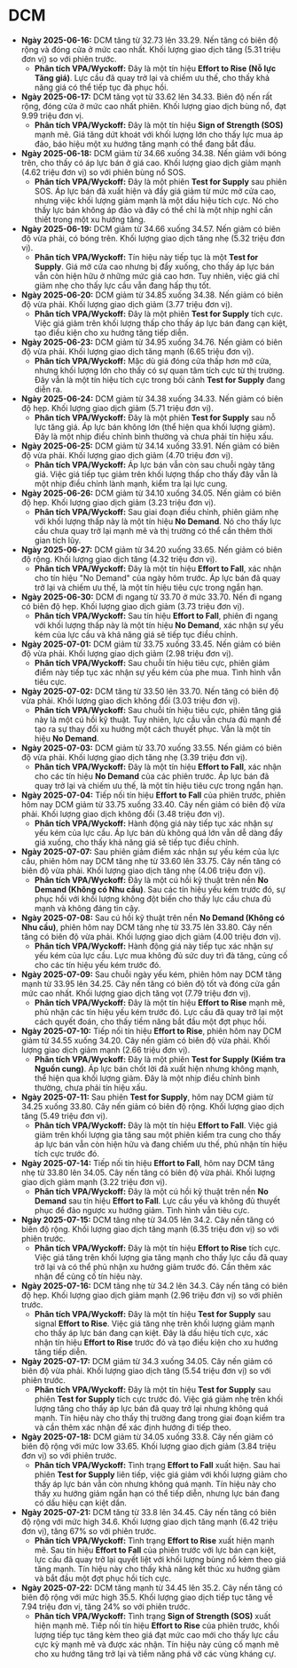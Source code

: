 # DCM

- **Ngày 2025-06-16:** DCM tăng từ 32.73 lên 33.29. Nến tăng có biên độ rộng và đóng cửa ở mức cao nhất. Khối lượng giao dịch tăng (5.31 triệu đơn vị) so với phiên trước.
    - **Phân tích VPA/Wyckoff:** Đây là một tín hiệu **Effort to Rise (Nỗ lực Tăng giá)**. Lực cầu đã quay trở lại và chiếm ưu thế, cho thấy khả năng giá có thể tiếp tục đà phục hồi.
- **Ngày 2025-06-17:** DCM tăng vọt từ 33.62 lên 34.33. Biên độ nến rất rộng, đóng cửa ở mức cao nhất phiên. Khối lượng giao dịch bùng nổ, đạt 9.99 triệu đơn vị.
    - **Phân tích VPA/Wyckoff:** Đây là một tín hiệu **Sign of Strength (SOS)** mạnh mẽ. Giá tăng dứt khoát với khối lượng lớn cho thấy lực mua áp đảo, báo hiệu một xu hướng tăng mạnh có thể đang bắt đầu.
- **Ngày 2025-06-18:** DCM giảm từ 34.66 xuống 34.38. Nến giảm với bóng trên, cho thấy có áp lực bán ở giá cao. Khối lượng giao dịch giảm mạnh (4.62 triệu đơn vị) so với phiên bùng nổ SOS.
    - **Phân tích VPA/Wyckoff:** Đây là một phiên **Test for Supply** sau phiên SOS. Áp lực bán đã xuất hiện và đẩy giá giảm từ mức mở cửa cao, nhưng việc khối lượng giảm mạnh là một dấu hiệu tích cực. Nó cho thấy lực bán không áp đảo và đây có thể chỉ là một nhịp nghỉ cần thiết trong một xu hướng tăng.
- **Ngày 2025-06-19:** DCM giảm từ 34.66 xuống 34.57. Nến giảm có biên độ vừa phải, có bóng trên. Khối lượng giao dịch tăng nhẹ (5.32 triệu đơn vị).
    - **Phân tích VPA/Wyckoff:** Tín hiệu này tiếp tục là một **Test for Supply**. Giá mở cửa cao nhưng bị đẩy xuống, cho thấy áp lực bán vẫn còn hiện hữu ở những mức giá cao hơn. Tuy nhiên, việc giá chỉ giảm nhẹ cho thấy lực cầu vẫn đang hấp thụ tốt.
- **Ngày 2025-06-20:** DCM giảm từ 34.85 xuống 34.38. Nến giảm có biên độ vừa phải. Khối lượng giao dịch giảm (3.77 triệu đơn vị).
    - **Phân tích VPA/Wyckoff:** Đây là một phiên **Test for Supply** tích cực. Việc giá giảm trên khối lượng thấp cho thấy áp lực bán đang cạn kiệt, tạo điều kiện cho xu hướng tăng tiếp diễn.
- **Ngày 2025-06-23:** DCM giảm từ 34.95 xuống 34.76. Nến giảm có biên độ vừa phải. Khối lượng giao dịch tăng mạnh (6.65 triệu đơn vị).
    - **Phân tích VPA/Wyckoff:** Mặc dù giá đóng cửa thấp hơn mở cửa, nhưng khối lượng lớn cho thấy có sự quan tâm tích cực từ thị trường. Đây vẫn là một tín hiệu tích cực trong bối cảnh **Test for Supply** đang diễn ra.
- **Ngày 2025-06-24:** DCM giảm từ 34.38 xuống 34.33. Nến giảm có biên độ hẹp. Khối lượng giao dịch giảm (5.71 triệu đơn vị).
    - **Phân tích VPA/Wyckoff:** Đây là một phiên **Test for Supply** sau nỗ lực tăng giá. Áp lực bán không lớn (thể hiện qua khối lượng giảm). Đây là một nhịp điều chỉnh bình thường và chưa phải tín hiệu xấu.
- **Ngày 2025-06-25:** DCM giảm từ 34.14 xuống 33.91. Nến giảm có biên độ vừa phải. Khối lượng giao dịch giảm (4.70 triệu đơn vị).
    - **Phân tích VPA/Wyckoff:** Áp lực bán vẫn còn sau chuỗi ngày tăng giá. Việc giá tiếp tục giảm trên khối lượng thấp cho thấy đây vẫn là một nhịp điều chỉnh lành mạnh, kiểm tra lại lực cung.
- **Ngày 2025-06-26:** DCM giảm từ 34.10 xuống 34.05. Nến giảm có biên độ hẹp. Khối lượng giao dịch giảm (3.23 triệu đơn vị).
    - **Phân tích VPA/Wyckoff:** Sau giai đoạn điều chỉnh, phiên giảm nhẹ với khối lượng thấp này là một tín hiệu **No Demand**. Nó cho thấy lực cầu chưa quay trở lại mạnh mẽ và thị trường có thể cần thêm thời gian tích lũy.
- **Ngày 2025-06-27:** DCM giảm từ 34.20 xuống 33.65. Nến giảm có biên độ rộng. Khối lượng giao dịch tăng (4.32 triệu đơn vị).
    - **Phân tích VPA/Wyckoff:** Đây là một tín hiệu **Effort to Fall**, xác nhận cho tín hiệu "No Demand" của ngày hôm trước. Áp lực bán đã quay trở lại và chiếm ưu thế, là một tín hiệu tiêu cực trong ngắn hạn.
- **Ngày 2025-06-30:** DCM đi ngang từ 33.70 ở mức 33.70. Nến đi ngang có biên độ hẹp. Khối lượng giao dịch giảm (3.73 triệu đơn vị).
    - **Phân tích VPA/Wyckoff:** Sau tín hiệu **Effort to Fall**, phiên đi ngang với khối lượng thấp này là một tín hiệu **No Demand**, xác nhận sự yếu kém của lực cầu và khả năng giá sẽ tiếp tục điều chỉnh.
- **Ngày 2025-07-01:** DCM giảm từ 33.75 xuống 33.45. Nến giảm có biên độ vừa phải. Khối lượng giao dịch giảm (2.98 triệu đơn vị).
    - **Phân tích VPA/Wyckoff:** Sau chuỗi tín hiệu tiêu cực, phiên giảm điểm này tiếp tục xác nhận sự yếu kém của phe mua. Tình hình vẫn tiêu cực.
- **Ngày 2025-07-02:** DCM tăng từ 33.50 lên 33.70. Nến tăng có biên độ vừa phải. Khối lượng giao dịch không đổi (3.03 triệu đơn vị).
    - **Phân tích VPA/Wyckoff:** Sau chuỗi tín hiệu tiêu cực, phiên tăng giá này là một cú hồi kỹ thuật. Tuy nhiên, lực cầu vẫn chưa đủ mạnh để tạo ra sự thay đổi xu hướng một cách thuyết phục. Vẫn là một tín hiệu **No Demand**.
- **Ngày 2025-07-03:** DCM giảm từ 33.70 xuống 33.55. Nến giảm có biên độ vừa phải. Khối lượng giao dịch tăng nhẹ (3.39 triệu đơn vị).
    - **Phân tích VPA/Wyckoff:** Đây là một tín hiệu **Effort to Fall**, xác nhận cho các tín hiệu **No Demand** của các phiên trước. Áp lực bán đã quay trở lại và chiếm ưu thế, là một tín hiệu tiêu cực trong ngắn hạn.
- **Ngày 2025-07-04:** Tiếp nối tín hiệu **Effort to Fall** của phiên trước, phiên hôm nay DCM giảm từ 33.75 xuống 33.40. Cây nến giảm có biên độ vừa phải. Khối lượng giao dịch không đổi (3.48 triệu đơn vị).
    - **Phân tích VPA/Wyckoff:** Hành động giá này tiếp tục xác nhận sự yếu kém của lực cầu. Áp lực bán dù không quá lớn vẫn dễ dàng đẩy giá xuống, cho thấy khả năng giá sẽ tiếp tục điều chỉnh.
- **Ngày 2025-07-07:** Sau phiên giảm điểm xác nhận sự yếu kém của lực cầu, phiên hôm nay DCM tăng nhẹ từ 33.60 lên 33.75. Cây nến tăng có biên độ vừa phải. Khối lượng giao dịch tăng nhẹ (4.06 triệu đơn vị).
    - **Phân tích VPA/Wyckoff:** Đây là một cú hồi kỹ thuật trên nền **No Demand (Không có Nhu cầu)**. Sau các tín hiệu yếu kém trước đó, sự phục hồi với khối lượng không đột biến cho thấy lực cầu chưa đủ mạnh và không đáng tin cậy.
- **Ngày 2025-07-08:** Sau cú hồi kỹ thuật trên nền **No Demand (Không có Nhu cầu)**, phiên hôm nay DCM tăng nhẹ từ 33.75 lên 33.80. Cây nến tăng có biên độ vừa phải. Khối lượng giao dịch giảm (4.00 triệu đơn vị).
    - **Phân tích VPA/Wyckoff:** Hành động giá này tiếp tục xác nhận sự yếu kém của lực cầu. Lực mua không đủ sức duy trì đà tăng, củng cố cho các tín hiệu yếu kém trước đó.
- **Ngày 2025-07-09:** Sau chuỗi ngày yếu kém, phiên hôm nay DCM tăng mạnh từ 33.95 lên 34.25. Cây nến tăng có biên độ tốt và đóng cửa gần mức cao nhất. Khối lượng giao dịch tăng vọt (7.79 triệu đơn vị).
    - **Phân tích VPA/Wyckoff:** Đây là một tín hiệu **Effort to Rise** mạnh mẽ, phủ nhận các tín hiệu yếu kém trước đó. Lực cầu đã quay trở lại một cách quyết đoán, cho thấy tiềm năng bắt đầu một đợt phục hồi.
- **Ngày 2025-07-10:** Tiếp nối tín hiệu **Effort to Rise**, phiên hôm nay DCM giảm từ 34.55 xuống 34.20. Cây nến giảm có biên độ vừa phải. Khối lượng giao dịch giảm mạnh (2.66 triệu đơn vị).
    - **Phân tích VPA/Wyckoff:** Đây là một phiên **Test for Supply (Kiểm tra Nguồn cung)**. Áp lực bán chốt lời đã xuất hiện nhưng không mạnh, thể hiện qua khối lượng giảm. Đây là một nhịp điều chỉnh bình thường, chưa phải tín hiệu xấu.
- **Ngày 2025-07-11:** Sau phiên **Test for Supply**, hôm nay DCM giảm từ 34.25 xuống 33.80. Cây nến giảm có biên độ rộng. Khối lượng giao dịch tăng (5.49 triệu đơn vị).
    - **Phân tích VPA/Wyckoff:** Đây là một tín hiệu **Effort to Fall**. Việc giá giảm trên khối lượng gia tăng sau một phiên kiểm tra cung cho thấy áp lực bán vẫn còn hiện hữu và đang chiếm ưu thế, phủ nhận tín hiệu tích cực trước đó.
- **Ngày 2025-07-14:** Tiếp nối tín hiệu **Effort to Fall**, hôm nay DCM tăng nhẹ từ 33.80 lên 34.05. Cây nến tăng có biên độ vừa phải. Khối lượng giao dịch giảm mạnh (3.22 triệu đơn vị).
    - **Phân tích VPA/Wyckoff:** Đây là một cú hồi kỹ thuật trên nền **No Demand** sau tín hiệu **Effort to Fall**. Lực cầu yếu và không đủ thuyết phục để đảo ngược xu hướng giảm. Tình hình vẫn tiêu cực.
- **Ngày 2025-07-15:** DCM tăng nhẹ từ 34.05 lên 34.2. Cây nến tăng có biên độ rộng. Khối lượng giao dịch tăng mạnh (6.35 triệu đơn vị) so với phiên trước.
    - **Phân tích VPA/Wyckoff:** Đây là một tín hiệu **Effort to Rise** tích cực. Việc giá tăng trên khối lượng gia tăng mạnh cho thấy lực cầu đã quay trở lại và có thể phủ nhận xu hướng giảm trước đó. Cần thêm xác nhận để củng cố tín hiệu này.
- **Ngày 2025-07-16:** DCM tăng nhẹ từ 34.2 lên 34.3. Cây nến tăng có biên độ hẹp. Khối lượng giao dịch giảm mạnh (2.96 triệu đơn vị) so với phiên trước.
    - **Phân tích VPA/Wyckoff:** Đây là một tín hiệu **Test for Supply** sau signal **Effort to Rise**. Việc giá tăng nhẹ trên khối lượng giảm mạnh cho thấy áp lực bán đang cạn kiệt. Đây là dấu hiệu tích cực, xác nhận tín hiệu **Effort to Rise** trước đó và tạo điều kiện cho xu hướng tăng tiếp diễn.
- **Ngày 2025-07-17:** DCM giảm từ 34.3 xuống 34.05. Cây nến giảm có biên độ vừa phải. Khối lượng giao dịch tăng (5.54 triệu đơn vị) so với phiên trước.
    - **Phân tích VPA/Wyckoff:** Đây là một tín hiệu **Test for Supply** sau phiên **Test for Supply** tích cực trước đó. Việc giá giảm nhẹ trên khối lượng tăng cho thấy áp lực bán đã quay trở lại nhưng không quá mạnh. Tín hiệu này cho thấy thị trường đang trong giai đoạn kiểm tra và cần thêm xác nhận để xác định hướng đi tiếp theo.
- **Ngày 2025-07-18:** DCM giảm từ 34.05 xuống 33.8. Cây nến giảm có biên độ rộng với mức low 33.65. Khối lượng giao dịch giảm (3.84 triệu đơn vị) so với phiên trước.
    - **Phân tích VPA/Wyckoff:** Tình trạng **Effort to Fall** xuất hiện. Sau hai phiên **Test for Supply** liên tiếp, việc giá giảm với khối lượng giảm cho thấy áp lực bán vẫn còn nhưng không quá mạnh. Tín hiệu này cho thấy xu hướng giảm ngắn hạn có thể tiếp diễn, nhưng lực bán đang có dấu hiệu cạn kiệt dần.
- **Ngày 2025-07-21:** DCM tăng từ 33.8 lên 34.45. Cây nến tăng có biên độ rộng với mức high 34.6. Khối lượng giao dịch tăng mạnh (6.42 triệu đơn vị), tăng 67% so với phiên trước.
    - **Phân tích VPA/Wyckoff:** Tình trạng **Effort to Rise** xuất hiện mạnh mẽ. Sau tín hiệu **Effort to Fall** của phiên trước với lực bán cạn kiệt, lực cầu đã quay trở lại quyết liệt với khối lượng bùng nổ kèm theo giá tăng mạnh. Tín hiệu này cho thấy khả năng kết thúc xu hướng giảm và bắt đầu một đợt phục hồi tích cực.
- **Ngày 2025-07-22:** DCM tăng mạnh từ 34.45 lên 35.2. Cây nến tăng có biên độ rộng với mức high 35.5. Khối lượng giao dịch tiếp tục tăng về 7.94 triệu đơn vị, tăng 24% so với phiên trước.
    - **Phân tích VPA/Wyckoff:** Tình trạng **Sign of Strength (SOS)** xuất hiện mạnh mẽ. Tiếp nối tín hiệu **Effort to Rise** của phiên trước, khối lượng tiếp tục tăng kèm theo giá đạt mức cao mới cho thấy lực cầu cực kỳ mạnh mẽ và được xác nhận. Tín hiệu này củng cố mạnh mẽ cho xu hướng tăng trở lại và tiềm năng phá vỡ các vùng kháng cự.


